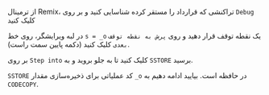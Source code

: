 از ترمینال Remix، تراکنشی که قرارداد را مستقر کرده شناسایی کنید و بر روی `Debug` کلیک کنید

در لبه ویرایشگر، روی خط `s = _o` یک نقطه توقف قرار دهید و روی `پرش به نقطه توقف بعدی` کلیک کنید (دکمه پایین سمت راست).

بر روی `Step into` کلیک کنید تا به جلو بروید و به `SSTORE` برسید.

`SSTORE` کد عملیاتی برای ذخیره‌سازی مقدار `_o` در حافظه است. بیایید ادامه دهیم به `CODECOPY`.
